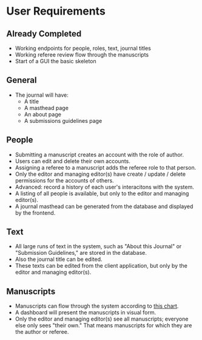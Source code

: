 # User Requirements

## Already Completed

- Working endpoints for people, roles, text, journal titles
- Working referee review flow through the manuscripts
- Start of a GUI the basic skeleton

## General

- The journal will have:
    - A title
    - A masthead page
    - An about page
    - A submissions guidelines page

## People

- Submitting a manuscript creates an account with the role of author.
- Users can edit and delete their own accounts.
- Assigning a referee to a manuscript adds the referee role to that person.
- Only the editor and managing editor(s) have create / update / delete permissions for the accounts of others.
- Advanced: record a history of each user's interacitons with the system.
- A listing of all people is available, but only to the editor and managing editor(s).
- A journal masthead can be generated from the database and displayed by the frontend.

## Text

- All large runs of text in the system, such as "About this Journal" or "Submission Guidelines,"
    are stored in the database.
- Also the journal title can be edited.
- These texts can be edited from the client application, but only by the editor and managing editor(s).

## Manuscripts

- Manuscripts can flow through the system according to [this chart](https://github.com/AthenaKouKou/journal/blob/main/docs/Manuscript_FSM.jpg).
- A dashboard will present the manuscripts in visual form.
- Only the editor and managing editor(s) see all manuscripts; everyone else only sees "their own." That means
    manuscripts for which they are the author or referee.
